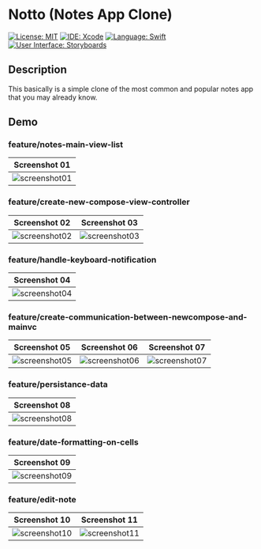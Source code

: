 # Notto (Notes App Clone)
[![License: MIT](https://img.shields.io/badge/License-MIT-yellow.svg)](https://opensource.org/licenses/MIT)
[![IDE: Xcode](https://img.shields.io/badge/IDE-Xcode%2011-blue.svg)](https://developer.apple.com/xcode/)
[![Language: Swift](https://img.shields.io/badge/Language-Swift-red.svg)](https://swift.org/blog/)
[![User Interface: Storyboards](https://img.shields.io/badge/User%20Interface-Storyboards-green)](https://developer.apple.com/xcode/interface-builder/)

## Description
This basically is a simple clone of the most common and popular notes app that you may already know.

## Demo
### feature/notes-main-view-list
| Screenshot 01 |
| ------------- |
| ![screenshot01](.screenshots/screenshot01.png) |

### feature/create-new-compose-view-controller
| Screenshot 02 | Screenshot 03 |
| ------------- |  ------------- |
| ![screenshot02](.screenshots/screenshot02.png) | ![screenshot03](.screenshots/screenshot03.png) |

### feature/handle-keyboard-notification
| Screenshot 04 |
| ------------- |
| ![screenshot04](.screenshots/screenshot04.png) |

### feature/create-communication-between-newcompose-and-mainvc
| Screenshot 05 | Screenshot 06 | Screenshot 07 |
| ------------- |  ------------ |  ------------ |
| ![screenshot05](.screenshots/screenshot05.png) | ![screenshot06](.screenshots/screenshot06.png) | ![screenshot07](.screenshots/screenshot07.png) |

### feature/persistance-data
| Screenshot 08 |
| ------------- |
| ![screenshot08](.screenshots/screenshot08.png) |

### feature/date-formatting-on-cells
| Screenshot 09 |
| ------------- |
| ![screenshot09](.screenshots/screenshot09.png) |

### feature/edit-note
| Screenshot 10 | Screenshot 11 |
| ------------- |  ------------- |
| ![screenshot10](.screenshots/screenshot10.png) | ![screenshot11](.screenshots/screenshot11.png) |